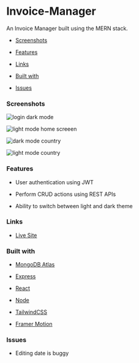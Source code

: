 # Invoice-Manager

An Invoice Manager built using the MERN stack.

-  [Screenshots](#screenshots)

-  [Features](#features)

-  [Links](#links)

-  [Built with](#built-with)

-  [Issues](#issues)

### Screenshots

![login dark mode](https://user-images.githubusercontent.com/62815174/126488248-0e60f020-20c2-4c7c-a0e2-74fa1950d82a.png)
  
![light mode home screeen](https://user-images.githubusercontent.com/62815174/126488253-3d81216d-29d0-4d08-a966-105287d14947.png)

![dark mode country](https://user-images.githubusercontent.com/62815174/126488266-d15e5607-4536-4a29-b1df-da55d64e4fd6.png)

![light mode country](https://user-images.githubusercontent.com/62815174/126488272-b7bde7bb-2d79-4dc5-8501-6e030e767f8d.png)


### Features

- User authentication using JWT

- Perform CRUD actions using REST APIs

- Ability to switch between light and dark theme

### Links

- [Live Site](https://invoice-manager-mern.herokuapp.com/)

### Built with

-  [MongoDB Atlas](https://www.mongodb.com/cloud/atlas)

-  [Express](https://expressjs.com/)

-  [React](https://reactjs.org/)

-  [Node](https://nodejs.org/en/)

-  [TailwindCSS](https://tailwindcss.com/) 

-  [Framer Motion](https://www.framer.com/motion/)

### Issues

- Editing date is buggy


